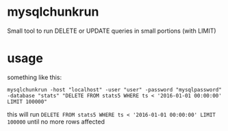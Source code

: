 # mysqlchunkrun
Small tool to run DELETE or UPDATE queries in small portions (with LIMIT)

# usage
something like this:
```
mysqlchunkrun -host "localhost" -user "user" -password "mysqlpassword" -database "stats" "DELETE FROM stats5 WHERE ts < '2016-01-01 00:00:00' LIMIT 100000"
```

this will run `DELETE FROM stats5 WHERE ts < '2016-01-01 00:00:00' LIMIT 100000` until no more rows affected
